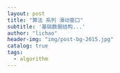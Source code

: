 ```yaml
---
layout: post
title: "算法 系列 滑动窗口"
subtitle: '基础数据结构...'
author: "lichao"
header-img: "img/post-bg-2015.jpg"
catalog: true
tags:
  - algorithm
---
```

